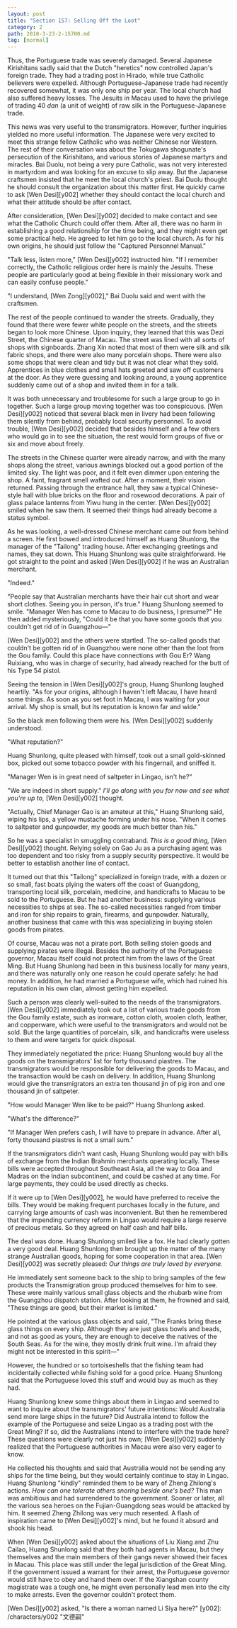 ```yaml
---
layout: post
title: "Section 157: Selling Off the Loot"
category: 2
path: 2010-3-23-2-15700.md
tag: [normal]
---
```


Thus, the Portuguese trade was severely damaged. Several Japanese Kirishitans sadly said that the Dutch "heretics" now controlled Japan's foreign trade. They had a trading post in Hirado, while true Catholic believers were expelled. Although Portuguese-Japanese trade had recently recovered somewhat, it was only one ship per year. The local church had also suffered heavy losses. The Jesuits in Macau used to have the privilege of trading 40 *dan* (a unit of weight) of raw silk in the Portuguese-Japanese trade.

This news was very useful to the transmigrators. However, further inquiries yielded no more useful information. The Japanese were very excited to meet this strange fellow Catholic who was neither Chinese nor Western. The rest of their conversation was about the Tokugawa shogunate's persecution of the Kirishitans, and various stories of Japanese martyrs and miracles. Bai Duolu, not being a very pure Catholic, was not very interested in martyrdom and was looking for an excuse to slip away. But the Japanese craftsmen insisted that he meet the local church's priest. Bai Duolu thought he should consult the organization about this matter first. He quickly came to ask [Wen Desi][y002] whether they should contact the local church and what their attitude should be after contact.

After consideration, [Wen Desi][y002] decided to make contact and see what the Catholic Church could offer them. After all, there was no harm in establishing a good relationship for the time being, and they might even get some practical help. He agreed to let him go to the local church. As for his own origins, he should just follow the "Captured Personnel Manual."

"Talk less, listen more," [Wen Desi][y002] instructed him. "If I remember correctly, the Catholic religious order here is mainly the Jesuits. These people are particularly good at being flexible in their missionary work and can easily confuse people."

"I understand, [Wen Zong][y002]," Bai Duolu said and went with the craftsmen.

The rest of the people continued to wander the streets. Gradually, they found that there were fewer white people on the streets, and the streets began to look more Chinese. Upon inquiry, they learned that this was Dezi Street, the Chinese quarter of Macau. The street was lined with all sorts of shops with signboards. Zhang Xin noted that most of them were silk and silk fabric shops, and there were also many porcelain shops. There were also some shops that were clean and tidy but it was not clear what they sold. Apprentices in blue clothes and small hats greeted and saw off customers at the door. As they were guessing and looking around, a young apprentice suddenly came out of a shop and invited them in for a talk.

It was both unnecessary and troublesome for such a large group to go in together. Such a large group moving together was too conspicuous. [Wen Desi][y002] noticed that several black men in livery had been following them silently from behind, probably local security personnel. To avoid trouble, [Wen Desi][y002] decided that besides himself and a few others who would go in to see the situation, the rest would form groups of five or six and move about freely.

The streets in the Chinese quarter were already narrow, and with the many shops along the street, various awnings blocked out a good portion of the limited sky. The light was poor, and it felt even dimmer upon entering the shop. A faint, fragrant smell wafted out. After a moment, their vision returned. Passing through the entrance hall, they saw a typical Chinese-style hall with blue bricks on the floor and rosewood decorations. A pair of glass palace lanterns from Yiwu hung in the center. [Wen Desi][y002] smiled when he saw them. It seemed their things had already become a status symbol.

As he was looking, a well-dressed Chinese merchant came out from behind a screen. He first bowed and introduced himself as Huang Shunlong, the manager of the "Tailong" trading house. After exchanging greetings and names, they sat down. This Huang Shunlong was quite straightforward. He got straight to the point and asked [Wen Desi][y002] if he was an Australian merchant.

"Indeed."

"People say that Australian merchants have their hair cut short and wear short clothes. Seeing you in person, it's true." Huang Shunlong seemed to smile. "Manager Wen has come to Macau to do business, I presume?" He then added mysteriously, "Could it be that you have some goods that you couldn't get rid of in Guangzhou—"

[Wen Desi][y002] and the others were startled. The so-called goods that couldn't be gotten rid of in Guangzhou were none other than the loot from the Gou family. Could this place have connections with Gou Er? Wang Ruixiang, who was in charge of security, had already reached for the butt of his Type 54 pistol.

Seeing the tension in [Wen Desi][y002]'s group, Huang Shunlong laughed heartily. "As for your origins, although I haven't left Macau, I have heard some things. As soon as you set foot in Macau, I was waiting for your arrival. My shop is small, but its reputation is known far and wide."

So the black men following them were his. [Wen Desi][y002] suddenly understood.

"What reputation?"

Huang Shunlong, quite pleased with himself, took out a small gold-skinned box, picked out some tobacco powder with his fingernail, and sniffed it.

"Manager Wen is in great need of saltpeter in Lingao, isn't he?"

"We are indeed in short supply." *I'll go along with you for now and see what you're up to,* [Wen Desi][y002] thought.

"Actually, Chief Manager Gao is an amateur at this," Huang Shunlong said, wiping his lips, a yellow mustache forming under his nose. "When it comes to saltpeter and gunpowder, my goods are much better than his."

So he was a specialist in smuggling contraband. *This is a good thing,* [Wen Desi][y002] thought. Relying solely on Gao Ju as a purchasing agent was too dependent and too risky from a supply security perspective. It would be better to establish another line of contact.

It turned out that this "Tailong" specialized in foreign trade, with a dozen or so small, fast boats plying the waters off the coast of Guangdong, transporting local silk, porcelain, medicine, and handicrafts to Macau to be sold to the Portuguese. But he had another business: supplying various necessities to ships at sea. The so-called necessities ranged from timber and iron for ship repairs to grain, firearms, and gunpowder. Naturally, another business that came with this was specializing in buying stolen goods from pirates.

Of course, Macau was not a pirate port. Both selling stolen goods and supplying pirates were illegal. Besides the authority of the Portuguese governor, Macau itself could not protect him from the laws of the Great Ming. But Huang Shunlong had been in this business locally for many years, and there was naturally only one reason he could operate safely: he had money. In addition, he had married a Portuguese wife, which had ruined his reputation in his own clan, almost getting him expelled.

Such a person was clearly well-suited to the needs of the transmigrators. [Wen Desi][y002] immediately took out a list of various trade goods from the Gou family estate, such as ironware, cotton cloth, woolen cloth, leather, and copperware, which were useful to the transmigrators and would not be sold. But the large quantities of porcelain, silk, and handicrafts were useless to them and were targets for quick disposal.

They immediately negotiated the price: Huang Shunlong would buy all the goods on the transmigrators' list for forty thousand piastres. The transmigrators would be responsible for delivering the goods to Macau, and the transaction would be cash on delivery. In addition, Huang Shunlong would give the transmigrators an extra ten thousand jin of pig iron and one thousand jin of saltpeter.

"How would Manager Wen like to be paid?" Huang Shunlong asked.

"What's the difference?"

"If Manager Wen prefers cash, I will have to prepare in advance. After all, forty thousand piastres is not a small sum."

If the transmigrators didn't want cash, Huang Shunlong would pay with bills of exchange from the Indian Brahmin merchants operating locally. These bills were accepted throughout Southeast Asia, all the way to Goa and Madras on the Indian subcontinent, and could be cashed at any time. For large payments, they could be used directly as checks.

If it were up to [Wen Desi][y002], he would have preferred to receive the bills. They would be making frequent purchases locally in the future, and carrying large amounts of cash was inconvenient. But then he remembered that the impending currency reform in Lingao would require a large reserve of precious metals. So they agreed on half cash and half bills.

The deal was done. Huang Shunlong smiled like a fox. He had clearly gotten a very good deal. Huang Shunlong then brought up the matter of the many strange Australian goods, hoping for some cooperation in that area. [Wen Desi][y002] was secretly pleased: *Our things are truly loved by everyone.*

He immediately sent someone back to the ship to bring samples of the few products the Transmigration group produced themselves for him to see. These were mainly various small glass objects and the rhubarb wine from the Guangzhou dispatch station. After looking at them, he frowned and said, "These things are good, but their market is limited."

He pointed at the various glass objects and said, "The Franks bring these glass things on every ship. Although they are just glass bowls and beads, and not as good as yours, they are enough to deceive the natives of the South Seas. As for the wine, they mostly drink fruit wine. I'm afraid they might not be interested in this spirit—"

However, the hundred or so tortoiseshells that the fishing team had incidentally collected while fishing sold for a good price. Huang Shunlong said that the Portuguese loved this stuff and would buy as much as they had.

Huang Shunlong knew some things about them in Lingao and seemed to want to inquire about the transmigrators' future intentions: Would Australia send more large ships in the future? Did Australia intend to follow the example of the Portuguese and seize Lingao as a trading post with the Great Ming? If so, did the Australians intend to interfere with the trade here? These questions were clearly not just his own; [Wen Desi][y002] suddenly realized that the Portuguese authorities in Macau were also very eager to know.

He collected his thoughts and said that Australia would not be sending any ships for the time being, but they would certainly continue to stay in Lingao. Huang Shunlong "kindly" reminded them to be wary of Zheng Zhilong's actions. *How can one tolerate others snoring beside one's bed?* This man was ambitious and had surrendered to the government. Sooner or later, all the various sea heroes on the Fujian-Guangdong seas would be attacked by him. It seemed Zheng Zhilong was very much resented. A flash of inspiration came to [Wen Desi][y002]'s mind, but he found it absurd and shook his head.

When [Wen Desi][y002] asked about the situations of Liu Xiang and Zhu Cailao, Huang Shunlong said that they both had agents in Macau, but they themselves and the main members of their gangs never showed their faces in Macau. This place was still under the legal jurisdiction of the Great Ming. If the government issued a warrant for their arrest, the Portuguese governor would still have to obey and hand them over. If the Xiangshan county magistrate was a tough one, he might even personally lead men into the city to make arrests. Even the governor couldn't protect them.

[Wen Desi][y002] asked, "Is there a woman named Li Siya here?"
[y002]: /characters/y002 "文德嗣"